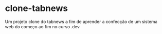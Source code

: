 # clone-tabnews
Um projeto clone do tabnews a fim de aprender a confecção de um sistema web do começo ao fim no curso .dev
